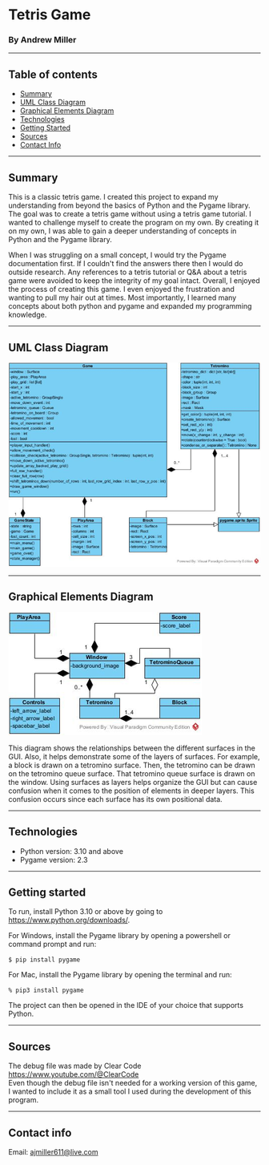 # Tetris Game
### **By Andrew Miller**
___

## Table of contents
* [Summary](#summary)
* [UML Class Diagram](#uml-class-diagram)
* [Graphical Elements Diagram](#graphical-elements-diagram)
* [Technologies](#technologies)
* [Getting Started](#getting-started)
* [Sources](#sources)
* [Contact Info](#contact-info)

___

## Summary

This is a classic tetris game. I created this project to expand my understanding from beyond the basics of Python and the
Pygame library. The goal was to create a tetris game without using a tetris game tutorial.
I wanted to challenge myself to create the program on my own. By creating it on my own, I was able to
gain a deeper understanding of concepts in Python and the Pygame library. 

When I was struggling on a small concept, I would try the Pygame documentation first. If I couldn't find the answers
there then I would do outside research. Any references to a tetris tutorial or Q&A about a tetris game were avoided to
keep the integrity of my goal intact. Overall, I enjoyed the process of creating this game. I even enjoyed the 
frustration and wanting to pull my hair out at times. Most importantly, I learned many concepts
about both python and pygame and expanded my programming knowledge.

___

## UML Class Diagram
![class diagram](assets/tetris_uml_class_diagram.jpg)

___

## Graphical Elements Diagram
![graphical element diagram](assets/tetris_gui_diagram.jpg)

This diagram shows the relationships between the different surfaces in the GUI. Also, it helps demonstrate some of the
layers of surfaces. For example, a block is drawn on a tetromino surface. Then, the tetromino can be drawn on the
tetromino queue surface. That tetromino queue surface is drawn on the window. Using surfaces as layers helps organize
the GUI but can cause confusion when it comes to the position of elements in deeper layers. This confusion occurs since
each surface has its own positional data.

___

## Technologies

* Python version: 3.10 and above
* Pygame version: 2.3

___

## Getting started

To run, install Python 3.10 or above by going to https://www.python.org/downloads/.  

For Windows, install the Pygame library by opening a powershell or command prompt and run:

    $ pip install pygame

For Mac, install the Pygame library by opening the terminal and run:

    % pip3 install pygame

The project can then be opened in the IDE of your choice that supports Python.

___

## Sources
The debug file was made by Clear Code https://www.youtube.com/@ClearCode  
Even though the debug file isn't needed for a working version of this game, I wanted to include it as a small tool I used
during the development of this program.

___

## Contact info
Email: ajmiller611@live.com
